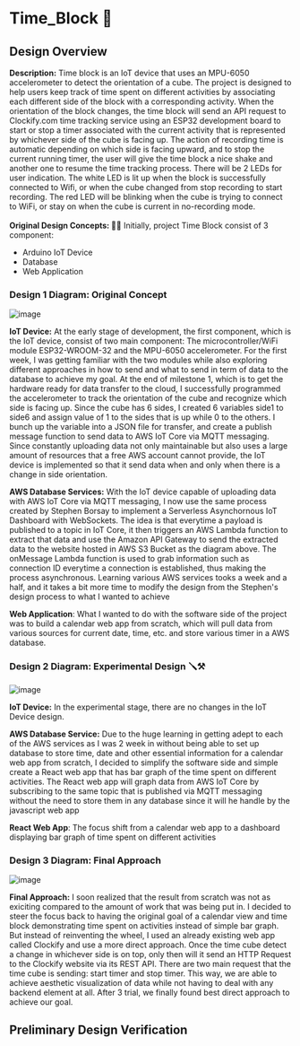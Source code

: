 # Time_Block :ice_cube:
## Design Overview 
**Description:** Time block is an IoT device that uses an MPU-6050 accelerometer to detect the orientation of a cube. The project is designed to help users keep track of time spent on different activities by associating each different side of the block with a corresponding activity. When the orientation of the block changes, the time block will send an API request to Clockify.com time tracking service using an ESP32 development board to start or stop a timer associated with the current activity that is represented by whichever side of the cube is facing up. The action of recording time is automatic depending on which side is facing upward, and to stop the current running timer, the user will give the time block a nice shake and another one to resume the time tracking process. There will be 2 LEDs for user indication. The white LED is lit up when the block is successfully connected to Wifi, or when the cube changed from stop recording to start recording. The red LED will be blinking when the cube is trying to connect to WiFi, or stay on when the cube is current in no-recording mode. 
<br>
<br>
**Original Design Concepts: :memo::pencil:** Initially, project Time Block consist of 3 component:
- Arduino IoT Device 
- Database
- Web Application
### Design 1 Diagram: Original Concept
<!-- ![image](https://user-images.githubusercontent.com/97687998/235034610-1ed8fc16-2aed-4788-9813-e8f56a0c9c95.png)
![image](https://user-images.githubusercontent.com/97687998/235016566-6aaba4b7-b96d-48fc-b577-fcef49c668a0.png) -->
![image](https://user-images.githubusercontent.com/97687998/235034385-78148da6-6298-4ac0-862a-45d4cafce68d.png)


**IoT Device:** At the early stage of development, the first component, which is the IoT device, consist of two main component: The microcontroller/WiFi module ESP32-WROOM-32 and the MPU-6050 accelerometer. For the first week, I was getting familiar with the two modules while also exploring different approaches in how to send and what to send in term of data to the database to achieve my goal. At the end of milestone 1, which is to get the hardware ready for data transfer to the cloud, I successfully programmed the accelerometer to track the orientation of the cube and recognize which side is facing up. Since the cube has 6 sides, I created 6 variables side1 to side6 and assign value of 1 to the sides that is up while 0 to the others. I bunch up the variable into a JSON file for transfer, and create a publish message function to send data to AWS IoT Core via MQTT messaging. Since constantly uploading data not only maintainable but also uses a large amount of resources that a free AWS account cannot provide, the IoT device is implemented so that it send data when and only when there is a change in side orientation. 

**AWS Database Services:** With the IoT device capable of uploading data with AWS IoT Core via MQTT messaging,  I now use the same process created by Stephen Borsay to implement a Serverless Asynchornous IoT Dashboard with WebSockets. The idea is that everytime a payload is published to a topic in IoT Core, it then triggers an AWS Lambda function to extract that data and use the Amazon API Gateway to send the extracted data to the website hosted in AWS S3 Bucket as the diagram above. The onMessage Lambda function is used to grab information such as connection ID everytime a connection is established, thus making the process asynchronous. Learning various AWS services tooks a week and a half, and it takes a bit more time to modify the design from the Stephen's design process to what I wanted to achieve

**Web Application**: What I wanted to do with the software side of the project was to build a calendar web app from scratch, which will pull data from various sources for current date, time, etc. and store various timer in a AWS database.

### Design 2 Diagram: Experimental Design :screwdriver::hammer_and_pick:
![image](https://user-images.githubusercontent.com/97687998/235255598-2a2bba9e-1aa6-4b55-b9a2-ba39ad069e68.png)

**IoT Device:** In the experimental stage, there are no changes in the IoT Device design.

**AWS Database Service:** Due to the huge learning in getting adept to each of the AWS services as I was 2 week in without being able to set up database to store time, date and other essential information for a calendar web app from scratch, I decided to simplify the software side and simple create a React web app that has bar graph of the time spent on different activities. The React web app will graph data from AWS IoT Core by subscribing to the same topic that is published via MQTT messaging without the need to store them in any database since it will he handle by the javascript web app

**React Web App**: The focus shift from a calendar web app to a dashboard displaying bar graph of time spent on different activities

### Design 3 Diagram: Final Approach
![image](https://user-images.githubusercontent.com/97687998/235258817-49704a61-fe04-4aca-a71f-6bb8bc5d5698.png)

**Final Approach:** I soon realized that the result from scratch was not as exiciting compared to the amount of work that was being put in. I decided to steer the focus back to having the original goal of a calendar view and time block demonstrating time spent on activities instead of simple bar graph. But instead of reinventing the wheel, I used an already existing web app called Clockify and use a more direct approach. Once the time cube detect a change in whichever side is on top, only then will it send an HTTP Request to the Clockify website via its REST API. There are two main request that the time cube is sending: start timer and stop timer. This way, we are able to achieve aesthetic visualization of data while not having to deal with any backend element at all. After 3 trial, we finally found best direct approach to achieve our goal. 

## Preliminary Design Verification 



